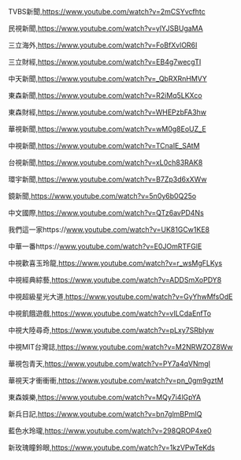 TVBS新聞,https://www.youtube.com/watch?v=2mCSYvcfhtc

民視新聞,https://www.youtube.com/watch?v=ylYJSBUgaMA

三立海外,https://www.youtube.com/watch?v=FoBfXvlOR6I

三立財經,https://www.youtube.com/watch?v=EB4g7wecgTI

中天新聞,https://www.youtube.com/watch?v=_QbRXRnHMVY

東森新聞,https://www.youtube.com/watch?v=R2iMq5LKXco

東森財經,https://www.youtube.com/watch?v=WHEPzbFA3hw

華視新聞,https://www.youtube.com/watch?v=wM0g8EoUZ_E

中視新聞,https://www.youtube.com/watch?v=TCnaIE_SAtM

台視新聞,https://www.youtube.com/watch?v=xL0ch83RAK8

環宇新聞,https://www.youtube.com/watch?v=B7Zp3d6xXWw

鏡新聞,https://www.youtube.com/watch?v=5n0y6b0Q25o

中文國際,https://www.youtube.com/watch?v=QTz6avPD4Ns

我們這一家https://www.youtube.com/watch?v=UK81GCw1KE8

中華一番https://www.youtube.com/watch?v=E0JOmRTFGlE

中視歡喜玉玲龍,https://www.youtube.com/watch?v=r_wsMgFLKys

中視經典綜藝,https://www.youtube.com/watch?v=ADDSmXoPDY8

中視超級星光大道,https://www.youtube.com/watch?v=GyYhwMfsOdE

中視飢餓遊戲,https://www.youtube.com/watch?v=vILCdaEnfTo

中視大陸尋奇,https://www.youtube.com/watch?v=pLxy7SRblyw

中視MIT台灣誌,https://www.youtube.com/watch?v=M2NRWZOZ8Ww

華視包青天,https://www.youtube.com/watch?v=PY7a4qVNmgI

華視天才衝衝衝,https://www.youtube.com/watch?v=pn_0gm9gztM

東森娛樂,https://www.youtube.com/watch?v=MQy7i4lGpYA

新兵日記,https://www.youtube.com/watch?v=bn7glmBPmIQ

藍色水玲瓏,https://www.youtube.com/watch?v=298QROP4xe0

新玫瑰瞳鈴眼,https://www.youtube.com/watch?v=1kzVPwTeKds



